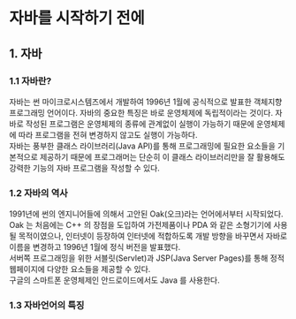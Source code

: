 # 자바를 시작하기 전에
## 1. 자바
### 1.1 자바란?
자바는 썬 마이크로시스템즈에서 개발하여 1996년 1월에 공식적으로 발표한 객체지향 프로그래밍 언어이다. 자바의 중요한 특징은 바로 운영체제에 독립적이라는 것이다. 자바로 작성된 프로그램은 운영체제의 종류에 관계없이 실행이 가능하기 때문에 
운영체제에 따라 프로그램을 전혀 변경하지 않고도 실행이 가능하다.    
자바는 풍부한 클래스 라이브러리(Java API)를 통해 프로그래밍에 필요한 요소들을 기본적으로 제공하기 때문에 프로그래머는 단순히 이 클래스 라이브러리만을 잘 활용해도
강력한 기능의 자바 프로그램을 작성할 수 있다.

### 1.2 자바의 역사
1991년에 썬의 엔지니어들에 의해서 고안된 Oak(오크)라는 언어에서부터 시작되었다.   
Oak 는 처음에는 C++ 의 장점을 도입하여 가전제품이나 PDA 와 같은 소형기기에 사용될 목적이였으나, 인터넷이 등장하여 인터넷에 적합하도록
개발 방향을 바꾸면서 자바로 이름을 변경하고 1996년 1월에 정식 버전을 발표했다.   
서버쪽 프로그래밍을 위한 서블릿(Servlet)과 JSP(Java Server Pages)를 통해 정적 웹페이지에 다양한 요소들을 제공할 수 있다.   
구글의 스마트폰 운영체제인 안드로이드에서도 Java 를 사용한다. 

### 1.3 자바언어의 특징
